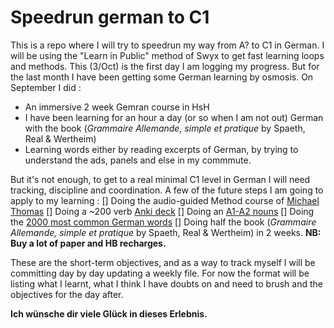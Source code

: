 # Speedrun german to C1
This is a repo where I will try to speedrun my way from A? to C1 in German. I will be using the "Learn in Public" method of Swyx to get fast learning loops and methods.
This (3/Oct) is the first day I am logging my progress. But for the last month I have been getting some German learning by osmosis.
On September I did :
  - An immersive 2 week Gemran course in HsH
  - I have been learning for an hour a day (or so when I am not out) German with the book (*Grammaire Allemande, simple et pratique* by Spaeth, Real & Wertheim)
  - Learning words either by reading excerpts of German, by trying to understand the ads, panels and else in my commmute.

But it's not enough, to get to a real minimal C1 level in German I will need tracking, discipline and coordination. A few of the future steps I am going to apply to my learning :
  [] Doing the audio-guided Method course of [Michael Thomas](https://archive.org/details/GermanFoundationMThomas)
  [] Doing a ~200 verb [Anki deck](https://ankiweb.net/shared/info/1602108197)
  [] Doing an [A1-A2 nouns](https://ankiweb.net/shared/info/295302039)
  [] Doing the [2000 most common German words](https://ankiweb.net/shared/info/553941876)
  [] Doing half the book (*Grammaire Allemande, simple et pratique* by Spaeth, Real & Wertheim) in 2 weeks. **NB: Buy a lot of paper and HB recharges.**
 
These are the short-term objectives, and as a way to track myself I will be committing day by day updating a weekly file.
For now the format will be listing what I learnt, what I think I have doubts on and need to brush and the objectives for the day after.

**Ich wünsche dir viele Glück in dieses Erlebnis.**
